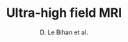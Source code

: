 ---
cat: ciel
subcat: neurophysics
bestof: false
author: D. Le Bihan et al.
title: Ultra-high field MRI
year: 2008
type: misc
---